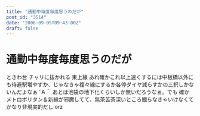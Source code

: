 ```yaml
---
title: "通勤中毎度毎度思うのだが"
post_id: "3514"
date: "2006-09-05T09:43:00Z"
draft: false
---
```


# 通勤中毎度毎度思うのだが

ときわ台 チャリに抜かれる 東上線 あれ確かこれ以上速くするには中板橋以外にも待避駅増やすか、じゃなきゃ複々線にするか各停ダイヤ減らすかの三択しかないんだよなぁ 'Ａ｀ あとは池袋の地下化くらいしか無いだろうなぁ。でも 確かメトロポリタン＆新線が邪魔してて、無茶苦茶深いところ掘らなきゃいけなくてかなり非現実的だし orz
